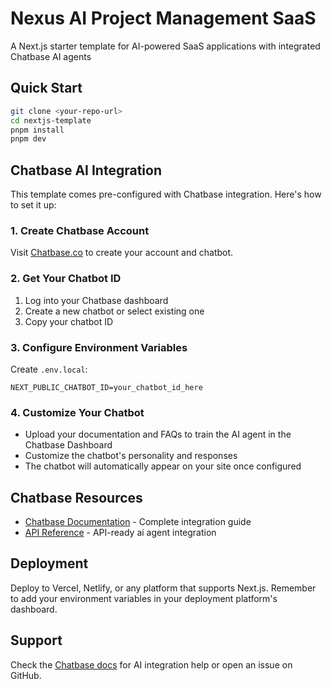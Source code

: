 # Nexus AI Project Management SaaS

A Next.js starter template for AI-powered SaaS applications with integrated Chatbase AI agents

## Quick Start

```bash
git clone <your-repo-url>
cd nextjs-template
pnpm install
pnpm dev
```

## Chatbase AI Integration

This template comes pre-configured with Chatbase integration. Here's how to set it up:

### 1. Create Chatbase Account
Visit [Chatbase.co](https://www.chatbase.co) to create your account and chatbot.

### 2. Get Your Chatbot ID
1. Log into your Chatbase dashboard
2. Create a new chatbot or select existing one
3. Copy your chatbot ID

### 3. Configure Environment Variables
Create `.env.local`:

```env
NEXT_PUBLIC_CHATBOT_ID=your_chatbot_id_here
```

### 4. Customize Your Chatbot
- Upload your documentation and FAQs to train the AI agent in the Chatbase Dashboard
- Customize the chatbot's personality and responses
- The chatbot will automatically appear on your site once configured

## Chatbase Resources

- [Chatbase Documentation](https://www.chatbase.co/docs/user-guides/quick-start/introduction) - Complete integration guide
- [API Reference](https://www.chatbase.co/docs/developer-guides/api-integration) - API-ready ai agent integration

## Deployment

Deploy to Vercel, Netlify, or any platform that supports Next.js. Remember to add your environment variables in your deployment platform's dashboard.

## Support

Check the [Chatbase docs](https://www.chatbase.co/docs/user-guides/quick-start/introduction) for AI integration help or open an issue on GitHub.
